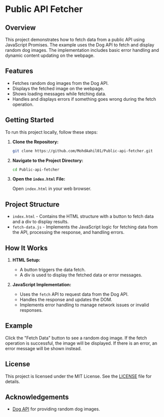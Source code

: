 
# Public API Fetcher

## Overview

This project demonstrates how to fetch data from a public API using JavaScript Promises. The example uses the Dog API to fetch and display random dog images. The implementation includes basic error handling and dynamic content updating on the webpage.

## Features

- Fetches random dog images from the Dog API.
- Displays the fetched image on the webpage.
- Shows loading messages while fetching data.
- Handles and displays errors if something goes wrong during the fetch operation.

## Getting Started

To run this project locally, follow these steps:

1. **Clone the Repository:**

   ```bash
   git clone https://github.com/MohdAahil01/Public-api-fetcher.git
   ```

2. **Navigate to the Project Directory:**

   ```bash
   cd Public-api-fetcher
   ```

3. **Open the `index.html` File:**

   Open `index.html` in your web browser.

## Project Structure

- `index.html` - Contains the HTML structure with a button to fetch data and a div to display results.
- `fetch-data.js` - Implements the JavaScript logic for fetching data from the API, processing the response, and handling errors.

## How It Works

1. **HTML Setup:**
   - A button triggers the data fetch.
   - A div is used to display the fetched data or error messages.

2. **JavaScript Implementation:**
   - Uses the `fetch` API to request data from the Dog API.
   - Handles the response and updates the DOM.
   - Implements error handling to manage network issues or invalid responses.

## Example

Click the "Fetch Data" button to see a random dog image. If the fetch operation is successful, the image will be displayed. If there is an error, an error message will be shown instead.

## License

This project is licensed under the MIT License. See the [LICENSE](LICENSE) file for details.

## Acknowledgements

- [Dog API](https://dog.ceo/dog-api) for providing random dog images.

